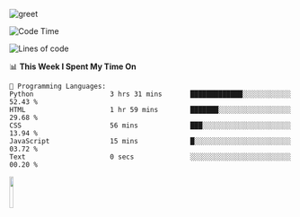 ![greet](https://user-images.githubusercontent.com/44234583/146624354-9d461392-3676-4e7a-b12f-debc7319f53b.gif) 


<!--START_SECTION:waka-->
![Code Time](http://img.shields.io/badge/Code%20Time-558%20hrs%2053%20mins-blue)

![Lines of code](https://img.shields.io/badge/From%20Hello%20World%20I%27ve%20Written-3.9%20million%20lines%20of%20code-blue)

📊 **This Week I Spent My Time On** 

```text
💬 Programming Languages: 
Python                   3 hrs 31 mins       █████████████░░░░░░░░░░░░   52.43 % 
HTML                     1 hr 59 mins        ███████░░░░░░░░░░░░░░░░░░   29.68 % 
CSS                      56 mins             ███░░░░░░░░░░░░░░░░░░░░░░   13.94 % 
JavaScript               15 mins             █░░░░░░░░░░░░░░░░░░░░░░░░   03.72 % 
Text                     0 secs              ░░░░░░░░░░░░░░░░░░░░░░░░░   00.20 % 
```


<!--END_SECTION:waka-->
<img src="https://user-images.githubusercontent.com/44234583/191059235-95ebfce1-7fc7-4eee-baff-214d902e7c18.gif" width="12%"/>
